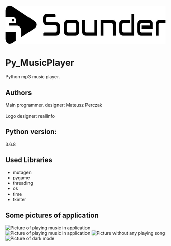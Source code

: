 <p align="left"><img src="images/logo/horizontal.png" alt="Sounder" height="120px"></p>

# Py_MusicPlayer
Python mp3 music player.

## Authors
Main programmer, designer: Mateusz Perczak
<br></br>
Logo designer: reallinfo

## Python version:
3.6.8

## Used Libraries
+ mutagen
+ pygame
+ threading
+ os
+ time
+ tkinter

## Some pictures of application
![Picture of playing music in application](https://github.com/losek1/Sounder/blob/master/images/NEW0.PNG)
![Picture of playing music in application](https://github.com/losek1/Sounder/blob/master/images/NEW2.PNG)
![Picture without any playing song](https://github.com/losek1/Sounder/blob/master/images/NEW1.PNG)
![Picture of dark mode](https://github.com/losek1/Sounder/blob/master/images/NEW3.PNG)

